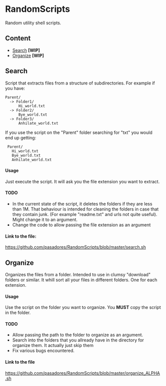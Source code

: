 # RandomScripts
Random utility shell scripts. 


## Content
* [Search](#Search)  **[WIP]**
* [Organize](#Organize) **[WIP]**


## Search
Script that extracts files from a structure of subdirectories. For example if you have: 

    Parent/
      -> Folder1/
          Hi_world.txt
      -> Folder2/
          Bye_world.txt
      -> Folder3/
          Anhilate_world.txt
      
 If you use the script on the "Parent" folder searching for "txt" you would end up getting:
 
     Parent/
       Hi_world.txt
       Bye_world.txt
       Anhilate_world.txt

#### Usage
Just execute the script. It will ask you the file extension you want to extract. 

#### TODO
* In the current state of the script, it deletes the folders if they are less than 1M. That behaviour is intended for cleaning
the folders in case that they contain junk. (For example "readme.txt" and urls not quite useful). Might change it to an argument. 
* Change the code to allow passing the file extension as an argument
#### Link to the file: 
<https://github.com/pasadores/RandomScripts/blob/master/search.sh>

## Organize
Organizes the files from a folder. Intended to use in clumsy "download" folders or similar. It whill sort all your files in different folders.
One for each extension. 
#### Usage
Use the script on the folder you want to organize. You **MUST** copy the script in the folder. 

#### TODO
* Allow passing the path to the folder to organize as an argument. 
* Search into the folders that you allready have in the directory for organize them. It actually just skip them 
* Fix various bugs encountered. 

#### Link to the file
<https://github.com/pasadores/RandomScripts/blob/master/organize_ALPHA.sh>
